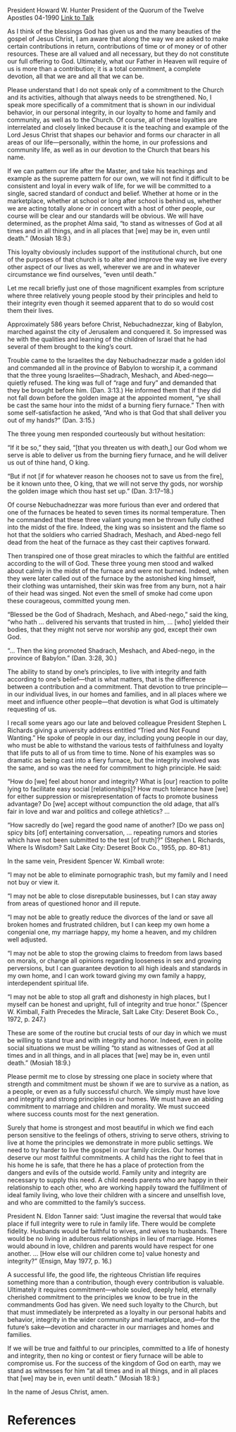 President Howard W. Hunter
President of the Quorum of the Twelve Apostles
04-1990
[Link to Talk](https://www.churchofjesuschrist.org/study/general-conference/1990/04/standing-as-witnesses-of-god?lang=eng)

As I think of the blessings God has given us and the many beauties of the gospel of Jesus Christ, I am aware that along the way we are asked to make certain contributions in return, contributions of time or of money or of other resources. These are all valued and all necessary, but they do not constitute our full offering to God. Ultimately, what our Father in Heaven will require of us is more than a contribution; it is a total commitment, a complete devotion, all that we are and all that we can be.

Please understand that I do not speak only of a commitment to the Church and its activities, although that always needs to be strengthened. No, I speak more specifically of a commitment that is shown in our individual behavior, in our personal integrity, in our loyalty to home and family and community, as well as to the Church. Of course, all of these loyalties are interrelated and closely linked because it is the teaching and example of the Lord Jesus Christ that shapes our behavior and forms our character in all areas of our life—personally, within the home, in our professions and community life, as well as in our devotion to the Church that bears his name.

If we can pattern our life after the Master, and take his teachings and example as the supreme pattern for our own, we will not find it difficult to be consistent and loyal in every walk of life, for we will be committed to a single, sacred standard of conduct and belief. Whether at home or in the marketplace, whether at school or long after school is behind us, whether we are acting totally alone or in concert with a host of other people, our course will be clear and our standards will be obvious. We will have determined, as the prophet Alma said, “to stand as witnesses of God at all times and in all things, and in all places that [we] may be in, even until death.” (Mosiah 18:9.)

This loyalty obviously includes support of the institutional church, but one of the purposes of that church is to alter and improve the way we live every other aspect of our lives as well, wherever we are and in whatever circumstance we find ourselves, “even until death.”

Let me recall briefly just one of those magnificent examples from scripture where three relatively young people stood by their principles and held to their integrity even though it seemed apparent that to do so would cost them their lives.

Approximately 586 years before Christ, Nebuchadnezzar, king of Babylon, marched against the city of Jerusalem and conquered it. So impressed was he with the qualities and learning of the children of Israel that he had several of them brought to the king’s court.

Trouble came to the Israelites the day Nebuchadnezzar made a golden idol and commanded all in the province of Babylon to worship it, a command that the three young Israelites—Shadrach, Meshach, and Abed-nego—quietly refused. The king was full of “rage and fury” and demanded that they be brought before him. (Dan. 3:13.) He informed them that if they did not fall down before the golden image at the appointed moment, “ye shall be cast the same hour into the midst of a burning fiery furnace.” Then with some self-satisfaction he asked, “And who is that God that shall deliver you out of my hands?” (Dan. 3:15.)

The three young men responded courteously but without hesitation:

“If it be so,” they said, “[that you threaten us with death,] our God whom we serve is able to deliver us from the burning fiery furnace, and he will deliver us out of thine hand, O king.

“But if not [if for whatever reason he chooses not to save us from the fire], be it known unto thee, O king, that we will not serve thy gods, nor worship the golden image which thou hast set up.” (Dan. 3:17–18.)

Of course Nebuchadnezzar was more furious than ever and ordered that one of the furnaces be heated to seven times its normal temperature. Then he commanded that these three valiant young men be thrown fully clothed into the midst of the fire. Indeed, the king was so insistent and the flame so hot that the soldiers who carried Shadrach, Meshach, and Abed-nego fell dead from the heat of the furnace as they cast their captives forward.

Then transpired one of those great miracles to which the faithful are entitled according to the will of God. These three young men stood and walked about calmly in the midst of the furnace and were not burned. Indeed, when they were later called out of the furnace by the astonished king himself, their clothing was untarnished, their skin was free from any burn, not a hair of their head was singed. Not even the smell of smoke had come upon these courageous, committed young men.

“Blessed be the God of Shadrach, Meshach, and Abed-nego,” said the king, “who hath … delivered his servants that trusted in him, … [who] yielded their bodies, that they might not serve nor worship any god, except their own God.

“… Then the king promoted Shadrach, Meshach, and Abed-nego, in the province of Babylon.” (Dan. 3:28, 30.)

The ability to stand by one’s principles, to live with integrity and faith according to one’s belief—that is what matters, that is the difference between a contribution and a commitment. That devotion to true principle—in our individual lives, in our homes and families, and in all places where we meet and influence other people—that devotion is what God is ultimately requesting of us.

I recall some years ago our late and beloved colleague President Stephen L Richards giving a university address entitled “Tried and Not Found Wanting.” He spoke of people in our day, including young people in our day, who must be able to withstand the various tests of faithfulness and loyalty that life puts to all of us from time to time. None of his examples was so dramatic as being cast into a fiery furnace, but the integrity involved was the same, and so was the need for commitment to high principle. He said:

“How do [we] feel about honor and integrity? What is [our] reaction to polite lying to facilitate easy social [relationships]? How much tolerance have [we] for either suppression or misrepresentation of facts to promote business advantage? Do [we] accept without compunction the old adage, that all’s fair in love and war and politics and college athletics? …

“How sacredly do [we] regard the good name of another? [Do we pass on] spicy bits [of] entertaining conversation, … repeating rumors and stories which have not been submitted to the test [of truth]?” (Stephen L Richards, Where Is Wisdom? Salt Lake City: Deseret Book Co., 1955, pp. 80–81.)

In the same vein, President Spencer W. Kimball wrote:

“I may not be able to eliminate pornographic trash, but my family and I need not buy or view it.

“I may not be able to close disreputable businesses, but I can stay away from areas of questioned honor and ill repute.

“I may not be able to greatly reduce the divorces of the land or save all broken homes and frustrated children, but I can keep my own home a congenial one, my marriage happy, my home a heaven, and my children well adjusted.

“I may not be able to stop the growing claims to freedom from laws based on morals, or change all opinions regarding looseness in sex and growing perversions, but I can guarantee devotion to all high ideals and standards in my own home, and I can work toward giving my own family a happy, interdependent spiritual life.

“I may not be able to stop all graft and dishonesty in high places, but I myself can be honest and upright, full of integrity and true honor.” (Spencer W. Kimball, Faith Precedes the Miracle, Salt Lake City: Deseret Book Co., 1972, p. 247.)

These are some of the routine but crucial tests of our day in which we must be willing to stand true and with integrity and honor. Indeed, even in polite social situations we must be willing “to stand as witnesses of God at all times and in all things, and in all places that [we] may be in, even until death.” (Mosiah 18:9.)

Please permit me to close by stressing one place in society where that strength and commitment must be shown if we are to survive as a nation, as a people, or even as a fully successful church. We simply must have love and integrity and strong principles in our homes. We must have an abiding commitment to marriage and children and morality. We must succeed where success counts most for the next generation.

Surely that home is strongest and most beautiful in which we find each person sensitive to the feelings of others, striving to serve others, striving to live at home the principles we demonstrate in more public settings. We need to try harder to live the gospel in our family circles. Our homes deserve our most faithful commitments. A child has the right to feel that in his home he is safe, that there he has a place of protection from the dangers and evils of the outside world. Family unity and integrity are necessary to supply this need. A child needs parents who are happy in their relationship to each other, who are working happily toward the fulfillment of ideal family living, who love their children with a sincere and unselfish love, and who are committed to the family’s success.

President N. Eldon Tanner said: “Just imagine the reversal that would take place if full integrity were to rule in family life. There would be complete fidelity. Husbands would be faithful to wives, and wives to husbands. There would be no living in adulterous relationships in lieu of marriage. Homes would abound in love, children and parents would have respect for one another. … [How else will our children come to] value honesty and integrity?” (Ensign, May 1977, p. 16.)

A successful life, the good life, the righteous Christian life requires something more than a contribution, though every contribution is valuable. Ultimately it requires commitment—whole souled, deeply held, eternally cherished commitment to the principles we know to be true in the commandments God has given. We need such loyalty to the Church, but that must immediately be interpreted as a loyalty in our personal habits and behavior, integrity in the wider community and marketplace, and—for the future’s sake—devotion and character in our marriages and homes and families.

If we will be true and faithful to our principles, committed to a life of honesty and integrity, then no king or contest or fiery furnace will be able to compromise us. For the success of the kingdom of God on earth, may we stand as witnesses for him “at all times and in all things, and in all places that [we] may be in, even until death.” (Mosiah 18:9.)

In the name of Jesus Christ, amen.

# References
